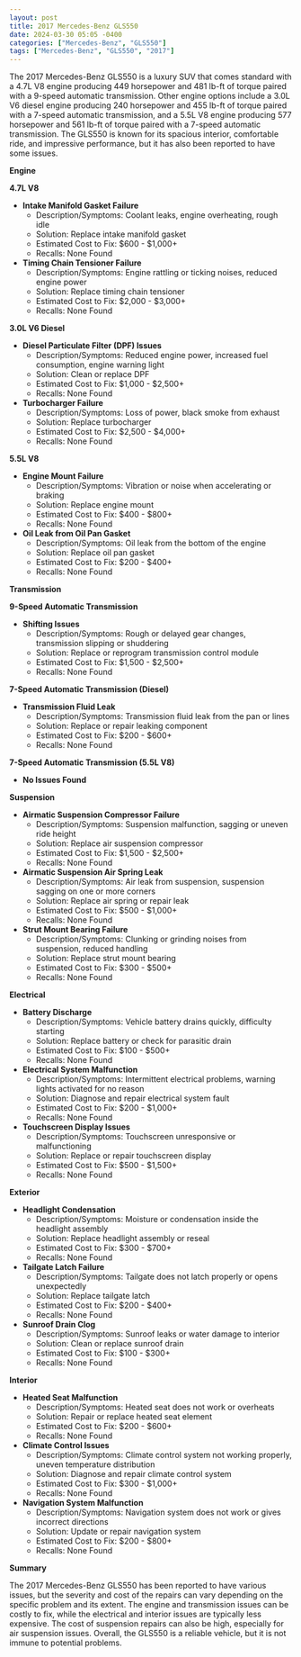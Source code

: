 ```yaml
---
layout: post
title: 2017 Mercedes-Benz GLS550
date: 2024-03-30 05:05 -0400
categories: ["Mercedes-Benz", "GLS550"]
tags: ["Mercedes-Benz", "GLS550", "2017"]
---
```

The 2017 Mercedes-Benz GLS550 is a luxury SUV that comes standard with a 4.7L V8 engine producing 449 horsepower and 481 lb-ft of torque paired with a 9-speed automatic transmission. Other engine options include a 3.0L V6 diesel engine producing 240 horsepower and 455 lb-ft of torque paired with a 7-speed automatic transmission, and a 5.5L V8 engine producing 577 horsepower and 561 lb-ft of torque paired with a 7-speed automatic transmission. The GLS550 is known for its spacious interior, comfortable ride, and impressive performance, but it has also been reported to have some issues.

**Engine**

**4.7L V8**
- **Intake Manifold Gasket Failure**
  - Description/Symptoms: Coolant leaks, engine overheating, rough idle
  - Solution: Replace intake manifold gasket
  - Estimated Cost to Fix: $600 - $1,000+
  - Recalls: None Found
- **Timing Chain Tensioner Failure**
  - Description/Symptoms: Engine rattling or ticking noises, reduced engine power
  - Solution: Replace timing chain tensioner
  - Estimated Cost to Fix: $2,000 - $3,000+
  - Recalls: None Found

**3.0L V6 Diesel**
- **Diesel Particulate Filter (DPF) Issues**
  - Description/Symptoms: Reduced engine power, increased fuel consumption, engine warning light
  - Solution: Clean or replace DPF
  - Estimated Cost to Fix: $1,000 - $2,500+
  - Recalls: None Found
- **Turbocharger Failure**
  - Description/Symptoms: Loss of power, black smoke from exhaust
  - Solution: Replace turbocharger
  - Estimated Cost to Fix: $2,500 - $4,000+
  - Recalls: None Found

**5.5L V8**
- **Engine Mount Failure**
  - Description/Symptoms: Vibration or noise when accelerating or braking
  - Solution: Replace engine mount
  - Estimated Cost to Fix: $400 - $800+
  - Recalls: None Found
- **Oil Leak from Oil Pan Gasket**
  - Description/Symptoms: Oil leak from the bottom of the engine
  - Solution: Replace oil pan gasket
  - Estimated Cost to Fix: $200 - $400+
  - Recalls: None Found

**Transmission**

**9-Speed Automatic Transmission**
- **Shifting Issues**
  - Description/Symptoms: Rough or delayed gear changes, transmission slipping or shuddering
  - Solution: Replace or reprogram transmission control module
  - Estimated Cost to Fix: $1,500 - $2,500+
  - Recalls: None Found

**7-Speed Automatic Transmission (Diesel)**
- **Transmission Fluid Leak**
  - Description/Symptoms: Transmission fluid leak from the pan or lines
  - Solution: Replace or repair leaking component
  - Estimated Cost to Fix: $200 - $600+
  - Recalls: None Found

**7-Speed Automatic Transmission (5.5L V8)**
- **No Issues Found**

**Suspension**

- **Airmatic Suspension Compressor Failure**
  - Description/Symptoms: Suspension malfunction, sagging or uneven ride height
  - Solution: Replace air suspension compressor
  - Estimated Cost to Fix: $1,500 - $2,500+
  - Recalls: None Found
- **Airmatic Suspension Air Spring Leak**
  - Description/Symptoms: Air leak from suspension, suspension sagging on one or more corners
  - Solution: Replace air spring or repair leak
  - Estimated Cost to Fix: $500 - $1,000+
  - Recalls: None Found
- **Strut Mount Bearing Failure**
  - Description/Symptoms: Clunking or grinding noises from suspension, reduced handling
  - Solution: Replace strut mount bearing
  - Estimated Cost to Fix: $300 - $500+
  - Recalls: None Found

**Electrical**

- **Battery Discharge**
  - Description/Symptoms: Vehicle battery drains quickly, difficulty starting
  - Solution: Replace battery or check for parasitic drain
  - Estimated Cost to Fix: $100 - $500+
  - Recalls: None Found
- **Electrical System Malfunction**
  - Description/Symptoms: Intermittent electrical problems, warning lights activated for no reason
  - Solution: Diagnose and repair electrical system fault
  - Estimated Cost to Fix: $200 - $1,000+
  - Recalls: None Found
- **Touchscreen Display Issues**
  - Description/Symptoms: Touchscreen unresponsive or malfunctioning
  - Solution: Replace or repair touchscreen display
  - Estimated Cost to Fix: $500 - $1,500+
  - Recalls: None Found

**Exterior**

- **Headlight Condensation**
  - Description/Symptoms: Moisture or condensation inside the headlight assembly
  - Solution: Replace headlight assembly or reseal
  - Estimated Cost to Fix: $300 - $700+
  - Recalls: None Found
- **Tailgate Latch Failure**
  - Description/Symptoms: Tailgate does not latch properly or opens unexpectedly
  - Solution: Replace tailgate latch
  - Estimated Cost to Fix: $200 - $400+
  - Recalls: None Found
- **Sunroof Drain Clog**
  - Description/Symptoms: Sunroof leaks or water damage to interior
  - Solution: Clean or replace sunroof drain
  - Estimated Cost to Fix: $100 - $300+
  - Recalls: None Found

**Interior**

- **Heated Seat Malfunction**
  - Description/Symptoms: Heated seat does not work or overheats
  - Solution: Repair or replace heated seat element
  - Estimated Cost to Fix: $200 - $600+
  - Recalls: None Found
- **Climate Control Issues**
  - Description/Symptoms: Climate control system not working properly, uneven temperature distribution
  - Solution: Diagnose and repair climate control system
  - Estimated Cost to Fix: $300 - $1,000+
  - Recalls: None Found
- **Navigation System Malfunction**
  - Description/Symptoms: Navigation system does not work or gives incorrect directions
  - Solution: Update or repair navigation system
  - Estimated Cost to Fix: $200 - $800+
  - Recalls: None Found

**Summary**

The 2017 Mercedes-Benz GLS550 has been reported to have various issues, but the severity and cost of the repairs can vary depending on the specific problem and its extent. The engine and transmission issues can be costly to fix, while the electrical and interior issues are typically less expensive. The cost of suspension repairs can also be high, especially for air suspension issues. Overall, the GLS550 is a reliable vehicle, but it is not immune to potential problems.
